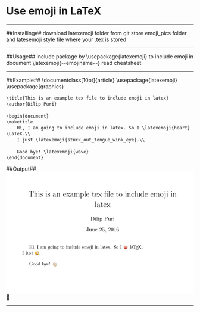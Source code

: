 # Use emoji in LaTeX #
*******************************************************************			

##Installing##
	download latexemoji folder from git
	store emoji_pics folder and latesemoji style file where your .tex is stored
*******************************************************************			

##Usage##
	include package by
		\usepackage{latexemoji}
	to include emoji in document
		\latexemoji{--emojiname--}
			read cheatsheet
*******************************************************************			

##Example##
	\documentclass[10pt]{article}
	\usepackage{latexemoji}
	\usepackage{graphics}

	\title{This is an example tex file to include emoji in latex}
	\author{Dilip Puri}

	\begin{document}
	\maketitle
		Hi, I am going to include emoji in latex. So I \latexemoji{heart} \LaTeX.\\
		I just \latexemoji{stuck_out_tongue_wink_eye}.\\
		
		Good bye! \latexemoji{wave}
	\end{document}
##Output##
![Output image of above latex script](output.jpg?raw=true "output image")
:pray:
*******************************************************************			
